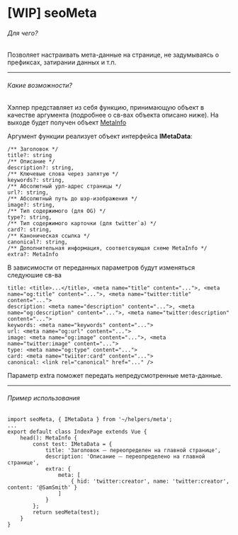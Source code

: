 # [WIP] seoMeta
###### *Для чего?*
Позволяет настраивать мета-данные на странице, не задумываясь о префиксах, затирании данных и т.п.

------------
###### *Какие возможности?*
Хэлпер представляет из себя функцию, принимающую объект в качестве аргумента (подробнее о св-вах объекта описано ниже). На выходе будет получен объект [MetaInfo](https://vue-meta.nuxtjs.org/api/#metainfo-properties "MetaInfo")

Аргумент функции реализует объект интерфейса **IMetaData**:

    /** Заголовок */
    title?: string
    /** Описание */
    description?: string,
    /** Ключевые слова через запятую */
    keywords?: string,
    /** Абсолютный урл-адрес страницы */
    url?: string,
    /** Абсолютный путь до шэр-изображения */
    image?: string,
    /** Тип содержимого (для OG) */
    type?: string,
    /** Тип содержимого карточки (для twitter`a) */
    card?: string,
    /** Каноническая ссылка */
    canonical?: string,
    /** Дополнительная информация, соответсвующая схеме MetaInfo */
    extra?: MetaInfo

В зависимости от переданных параметров будут изменяться следуюшие св-ва

    title: <title>...</title>, <meta name="title" content="...">, <meta name="og:title" content="...">, <meta name="twitter:title" content="...">
    description: <meta name="description" content="...">, <meta name="og:description" content="...">, <meta name="twitter:description" content="...">
    keywords: <meta name="keywords" content="...">
    url: <meta name="og:url" content="...">
    image: <meta name="og:image" content="...">, <meta name="twitter:image" content="...">
    type: <meta name="og:type" content="...">
    card: <meta name="twiiter:card" content="...">
    canonical: <link rel="canonical" href="..." />
 
Параметр extra поможет передать непредусмотренные мета-данные.

------------
###### *Пример использования*

    import seoMeta, { IMetaData } from '~/helpers/meta';
    ...
    export default class IndexPage extends Vue {
        head(): MetaInfo {
            const test: IMetaData = {
                title: 'Заголовок ⏤ переопределен на главной странице',
                description: 'Описание ⏤ переопределено на главной странице',
                extra: {
                    meta: [
                        { hid: 'twitter:creator', name: 'twitter:creator', content: '@SamSmith' }
                    ]
                }
            };
            return seoMeta(test);
        }
    }
